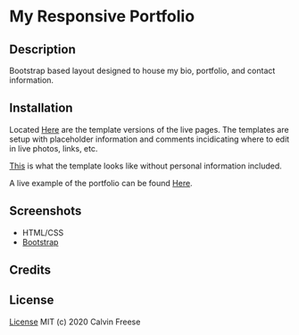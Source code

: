 # My Responsive Portfolio

## Description

Bootstrap based layout designed to house my bio, portfolio, and contact information.


## Installation

Located [Here](https://github.com/whackingMUFN/Homework/tree/master/Week%20Two/Templates) are the template versions of the live pages. 
The templates are setup with placeholder information and comments incidicating where to edit in live photos, links, etc.

[This](https://whackingmufn.github.io/Homework/Week%20Two/Templates/index-template.html) is what the template looks like without personal information included.

A live example of the portfolio can be found [Here](https://whackingmufn.github.io/Homework/Week%20Two/index.html).


## Screenshots

- HTML/CSS
- [Bootstrap](https://getbootstrap.com/)

## Credits

## License

[License](https://github.com/whackingMUFN/Homework/blob/master/Week%20Two/LICENSE.txt)
MIT (c) 2020 Calvin Freese